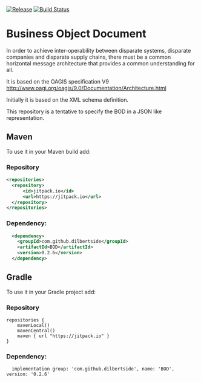 [![Release](https://jitpack.io/v/dilbertside/BOD.svg)](https://jitpack.io/#dilbertside/BOD)
[![Build Status](https://travis-ci.org/dilbertside/BOD.svg)](https://travis-ci.org/dilbertside/BOD)

# Business Object Document

In order to achieve inter-operability between disparate systems, disparate companies and disparate supply chains, there must be a common horizontal message architecture that provides a common understanding for all.

It is based on the OAGIS specification V9 http://www.oagi.org/oagis/9.0/Documentation/Architecture.html

Initially it is based on the XML schema definition.

This repository is a tentative to specify the BOD in a JSON like representation.

## Maven

To use it in your Maven build add:

### Repository

```xml
<repositories>
  <repository>
      <id>jitpack.io</id>
      <url>https://jitpack.io</url>
  </repository>
</repositories>
```

### Dependency:


```xml
  <dependency>
    <groupId>com.github.dilbertside</groupId>
    <artifactId>BOD</artifactId>
    <version>0.2.6</version>
  </dependency>
```

## Gradle

To use it in your Gradle project add:

### Repository

```
repositories {
    mavenLocal()
    mavenCentral()
    maven { url "https://jitpack.io" }
}
```

### Dependency:


```
  implementation group: 'com.github.dilbertside', name: 'BOD', version: '0.2.6'
```

